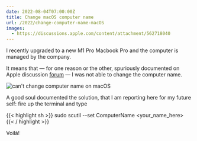 ```yaml
---
date: 2022-08-04T07:00:00Z
title: Change macOS computer name
url: /2022/change-computer-name-macOS
images:
  - https://discussions.apple.com/content/attachment/562718040
---
```


I recently upgraded to a new M1 Pro Macbook Pro and the computer is managed by the company.

It means that — for one reason or the other, spuriously documented on Apple discussion [forum] — I was not able to change the computer name.

<img class="img-responsive" alt="can't change computer name on macOS" src="https://discussions.apple.com/content/attachment/562718040">

A good soul documented the solution, that I am reporting here for my future self: fire up the terminal and type

{{< highlight sh >}}
sudo scutil --set ComputerName <your_name_here>
{{< / highlight >}}

Voilà!

[forum]: https://discussions.apple.com/thread/7009597
